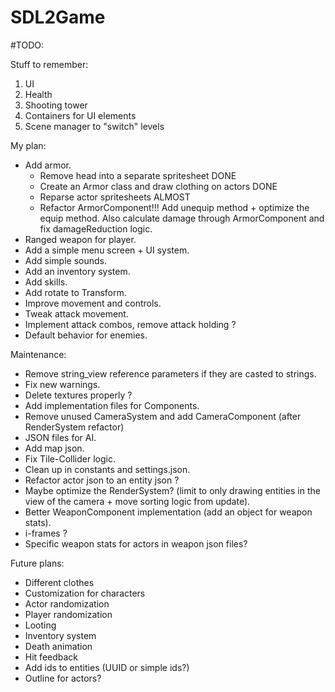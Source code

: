 # SDL2Game

#TODO:

Stuff to remember:
1. UI
2. Health
3. Shooting tower
4. Containers for UI elements
5. Scene manager to "switch" levels

My plan:
- Add armor.
	* Remove head into a separate spritesheet DONE
	* Create an Armor class and draw clothing on actors DONE
	* Reparse actor spritesheets ALMOST
	* Refactor ArmorComponent!!! Add unequip method + optimize the equip method. Also calculate damage through ArmorComponent and fix damageReduction logic.
- Ranged weapon for player.
- Add a simple menu screen + UI system.
- Add simple sounds.
- Add an inventory system.
- Add skills.
- Add rotate to Transform.
- Improve movement and controls.
- Tweak attack movement.
- Implement attack combos, remove attack holding ?
- Default behavior for enemies.

Maintenance:
- Remove string_view reference parameters if they are casted to strings.
- Fix new warnings.
- Delete textures properly ?
- Add implementation files for Components.
- Remove unused CameraSystem and add CameraComponent (after RenderSystem refactor)
- JSON files for AI.
- Add map json.
- Fix Tile-Collider logic.
- Clean up in constants and settings.json.
- Refactor actor json to an entity json ?
- Maybe optimize the RenderSystem? (limit to only drawing entities in the view of the camera + move sorting logic from update).
- Better WeaponComponent implementation (add an object for weapon stats).
- i-frames ?
- Specific weapon stats for actors in weapon json files?

Future plans:
- Different clothes
- Customization for characters
- Actor randomization
- Player randomization
- Looting
- Inventory system
- Death animation
- Hit feedback
- Add ids to entities (UUID or simple ids?)
- Outline for actors?